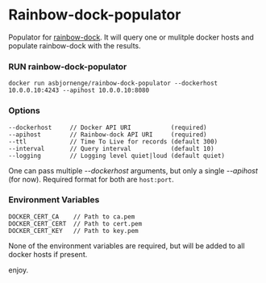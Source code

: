 # Rainbow-dock-populator

Populator for [rainbow-dock](https://github.com/asbjornenge/rainbow-dns). It will query one or mulitple docker hosts and populate rainbow-dock with the results.

### RUN rainbow-dock-populator

	docker run asbjornenge/rainbow-dock-populator --dockerhost 10.0.0.10:4243 --apihost 10.0.0.10:8080

### Options

	--dockerhost     // Docker API URI           (required)
	--apihost        // Rainbow-dock API URI     (required)
	--ttl            // Time To Live for records (default 300)
	--interval       // Query interval           (default 10)
	--logging        // Logging level quiet|loud (default quiet)

One can pass multiple *--dockerhost* arguments, but only a single *--apihost* (for now). Required format for both are <code>host:port</code>.

### Environment Variables

	DOCKER_CERT_CA    // Path to ca.pem
	DOCKER_CERT_CERT  // Path to cert.pem
	DOCKER_CERT_KEY   // Path to key.pem

None of the environment variables are required, but will be added to all docker hosts if present.

enjoy.